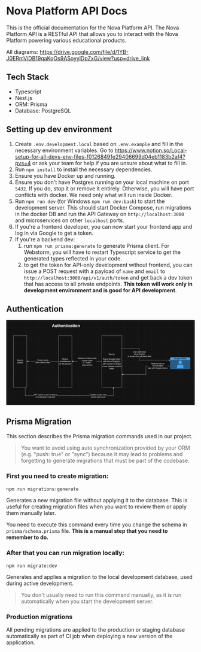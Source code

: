 # Nova Platform API Docs

This is the official documentation for the Nova Platform API. The Nova Platform API is a RESTful API that allows you to interact with the Nova Platform powering various educational products. 

All diagrams: https://drive.google.com/file/d/1YB-J0ERmViDB19qaKqOs9ASoyylDpZxG/view?usp=drive_link

## Tech Stack

- Typescript
- Nest.js
- ORM: Prisma
- Database: PostgreSQL

## Setting up dev environment

1. Create `.env.development.local` based on `.env.example` and fill in the necessary environment variables. Go to https://www.notion.so/Local-setup-for-all-devs-env-files-f01268491e29406699d04eb1183b2af4?pvs=4 or ask your team for help if you are unsure about what to fill in.
2. Run `npm install` to install the necessary dependencies.
3. Ensure you have Docker up and running.
4. Ensure you don't have Postgres running on your local machine on port `5432`. If you do, stop it or remove it entirely. Otherwise, you will have port conflicts with docker. We need only what will run inside Docker.
5. Run `npm run dev` (for Windows `npm run dev:bash`) to start the development server. This should start Docker Compose, run migrations in the docker DB and run the API Gateway on `http://localhost:3000` and microservices on other `localhost` ports.
6. If you're a frontend developer, you can now start your frontend app and log in via Google to get a token.
7. If you're a backend dev:
   1. run `npm run prisma:generate` to generate Prisma client. For Webstorm, you will have to restart Typescript service to get the generated types reflected in your code.
   2. to get the token for API-only development without frontend, you can issue a POST request with a payload of `name` and `email` to `http://localhost:3000/api/v1/auth/token` and get back a dev token that has access to all private endpoints. **This token will work only in development environment and is good for API development**.

## Authentication

![Authentication with Next.js and Nest.js](documentation/auth.png)

## Prisma Migration

This section describes the Prisma migration commands used in our project.

> You want to avoid using auto synchronization provided by your ORM (e.g. "push: true" or "sync") because it may lead to problems and forgetting to generate migrations that must be part of the codebase.

### First you need to create migration:

```
npm run migrations:generate
```

Generates a new migration file without applying it to the database. This is useful for creating migration files when you want to review them or apply them manually later.

You need to execute this command every time you change the schema in `prisma/schema.prisma` file. **This is a manual step that you need to remember to do.**

### After that you can run migration locally:

```
npm run migrate:dev
```

Generates and applies a migration to the local development database, used during active development.

> You don't usually need to run this command manually, as it is run automatically when you start the development server.

### Production migrations

All pending migrations are applied to the production or staging database automatically as part of CI job when deploying a new version of the application.

